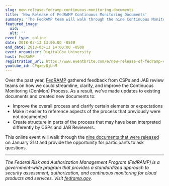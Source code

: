 ```yaml
---
slug: new-release-fedramp-continuous-monitoring-documents
title: 'New Release of FedRAMP Continuous Monitoring Documents'
summary: 'The FedRAMP team will walk through the nine Continuous Monitoring documents that were released January 31, 2018&#46;'
featured_image: 
  uid: 
  alt: ''
event_type: online
date: 2018-03-13 13:00:00 -0500
end_date: 2018-03-13 14:00:00 -0500
event_organizer: DigitalGov University
host: FedRAMP
registration_url: https://www.eventbrite.com/e/new-release-of-fedramp-continuous-monitoring-documents-registration-43037189392
youtube_id: CPqxez8jUnM
---
```


Over the past year, [FedRAMP](https://www.fedramp.gov/) gathered feedback from CSPs and JAB review teams on how we could streamline, clarify, and improve the Continuous Monitoring (ConMon) Process. As a result, we’ve made updates to existing documents and created new documents to: 

- Improve the overall process and clarify certain elements or expectations
- Make it easier to reference aspects of the process that previously were not documented
- Create structure in parts of the process that may have been interpreted differently by CSPs and JAB Reviewers. 

This online event will walk through the [nine documents that were released](https://www.fedramp.gov/new-conmon-documents-available/) on January 31st and provide the opportunity for participants to ask questions.

---

_The Federal Risk and Authorization Management Program (FedRAMP) is a government-wide program that provides a standardized approach to security assessment, authorization, and continuous monitoring for cloud products and services. Visit [fedramp.gov](https://www.fedramp.gov/)._
